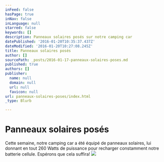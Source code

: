 ```yaml
---
inFeed: false
hasPage: true
inNav: false
inLanguage: null
starred: false
keywords: []
description: Panneaux solaires posés sur notre camping car
datePublished: '2016-01-20T10:35:37.437Z'
dateModified: '2016-01-20T10:27:08.245Z'
title: Panneaux solaires posés
author: []
sourcePath: _posts/2016-01-17-panneaux-solaires-poses.md
published: true
authors: []
publisher:
  name: null
  domain: null
  url: null
  favicon: null
url: panneaux-solaires-poses/index.html
_type: Blurb

---
```

# Panneaux solaires posés

Cette semaine, notre camping car a été équipé de panneaux solaires, lui donnant en tout 260 Watts de puissance pour recharger constamment notre batterie cellule. Espérons que cela suffira!
![](https://the-grid-user-content.s3-us-west-2.amazonaws.com/08d69e6d-b23c-4f85-b5c1-cb435a20e58d.jpg)